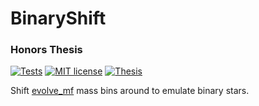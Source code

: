 # BinaryShift
### Honors Thesis

[![Tests](https://github.com/pjs902/honors-thesis/actions/workflows/python-app.yml/badge.svg)](https://github.com/pjs902/honors-thesis/actions/workflows/python-app.yml)
[![MIT license](https://img.shields.io/badge/License-MIT-blue.svg)](https://lbesson.mit-license.org/)
[![Thesis](https://img.shields.io/badge/Thesis-pdf-blue)](https://github.com/pjs902/honors-thesis/blob/main/thesis/thesis.pdf)



Shift [evolve_mf](https://github.com/pjs902/ssptools) mass bins around to emulate binary stars.
